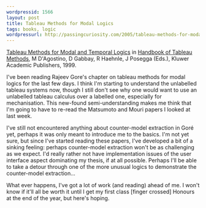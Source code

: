 ```yaml
---
wordpressid: 1566
layout: post
title: Tableau Methods for Modal Logics
tags: books, logic
wordpressurl: http://passingcuriosity.com/2005/tableau-methods-for-modal-logics/
---
```


[Tableau Methods for Modal and Temporal Logics][1] in [Handbook of Tableau
Methods][2], M D'Agostino, D Gabbay, R Haehnle, J Posegga (Eds.), Kluwer
Academic Publishers, 1999.

I've been reading Rajeev Gore's chapter on tableau methods for modal logics
for the last few days. I think I'm starting to understand the unlabelled
tableau systems now, though I still don't see why one would want to use an
unlabelled tableau calculus over a labelled one, especially for mechanisation.
This new-found semi-understanding makes me think that I'm going to have to
re-read the Matsumoto and Mouri papers I looked at last week.

I've still not encountered anything about counter-model extraction in Goré
yet, perhaps it was only meant to introduce me to the basics. I'm not yet
sure, but since I've started reading these papers, I've developed a bit of a
sinking feeling: perhaps counter-model extraction won't be as challenging as
we expect. I'd really rather not have implementation issues of the user
interface aspect dominating my thesis, if at all possible. Perhaps I'll be
able to take a detour through one of the more unusual logics to demonstrate
the counter-model extraction...

What ever happens, I've got a lot of work (and reading) ahead of me. I won't
know if it'll all be worth it until I get my first class [finger crossed]
Honours at the end of the year, but here's hoping.

[1]: ftp://arp.anu.edu.au/pub/techreports/1995/TR-ARP-15-95.ps.gz
[2]: http://www.amazon.com/dp/9048151848/
